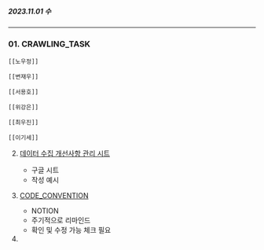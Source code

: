 
##### 2023.11.01 수

---

### 01. CRAWLING_TASK
	
	[[노우정]]

	[[변재우]]

	[[서용호]]

	[[위강은]]

	[[최우진]] 

	[[이기세]]

02. [데이터 수집 개선사항 관리 시트](https://docs.google.com/spreadsheets/d/1hzfj9y8lSPy5eplOKX50IKlCoEuUKZI_TaJT-OlgqBk/edit#gid=1495740114) 
	- 구글 시트 
	- 작성 예시

03. [CODE_CONVENTION](https://www.notion.so/05-CODE_CONVENTION-d2bf9022dfaf42a2a7fca341d99fa1b6?pvs=4)
	- NOTION
	- 주기적으로 리마인드
	- 확인 및 수정 가능 체크 필요

04. 